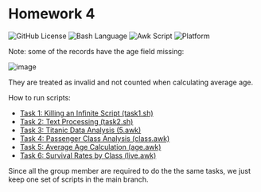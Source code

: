 # Homework 4

![GitHub License](https://img.shields.io/github/license/ncsu-csc510-25spring/hw1)
![Bash Language](https://img.shields.io/badge/Language-bash-blue)
![Awk Script](https://img.shields.io/badge/Script-awk-red)
![Platform](https://img.shields.io/badge/Platform-ArchLinux-fedcba)

Note: some of the records have the age field missing:

![image](https://github.com/user-attachments/assets/c411f2a3-d538-4a9d-bbb1-a29252a23f25)

They are treated as invalid and not counted when calculating average age.

How to run scripts:

- [Task 1: Killing an Infinite Script (task1.sh)](scripts/task1.sh)
- [Task 2: Text Processing (task2.sh)](scripts/task2.sh)
- [Task 3: Titanic Data Analysis (5.awk)](scripts/titanic-first-5-lines.sh)
- [Task 4: Passenger Class Analysis (class.awk)](scripts/titanic-class-awk.sh)
- [Task 5: Average Age Calculation (age.awk)](scripts/titanic-age-awk.sh)
- [Task 6: Survival Rates by Class (live.awk)](scripts/titanic-live-awk.sh)

Since all the group member are required to do the the same tasks, we just keep one set of scripts in the main branch.